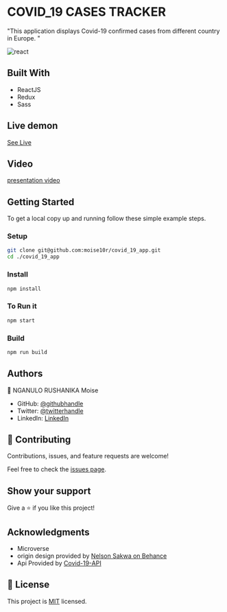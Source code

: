 # COVID_19 CASES TRACKER
"This application displays Covid-19 confirmed cases from different country in Europe. "

![react](https://user-images.githubusercontent.com/57562869/132714311-4af231a9-b3a2-498c-9e2d-ab7e0679a444.png)


## Built With

- ReactJS
- Redux
- Sass

## Live demon

[See Live](https://determined-archimedes-c0ea66.netlify.app/)

## Video 

[presentation video](https://www.loom.com/share/83bb11549f314108ab9866f9c78f20e0)

## Getting Started

To get a local copy up and running follow these simple example steps.

### Setup

```bash
git clone git@github.com:moise10r/covid_19_app.git
cd ./covid_19_app
```

### Install

```bash
npm install
```

### To Run it

```bash
npm start
```

### Build

```bash
npm run build
```


## Authors

👤 NGANULO RUSHANIKA Moise

- GitHub: [@githubhandle](https://github.com/moise10r)
- Twitter: [@twitterhandle](https://twitter.com/MRushanika)
- LinkedIn: [LinkedIn](https://www.linkedin.com/in/nganulo-rushanika-mo%C3%AFse-626139197/)
## 🤝 Contributing

Contributions, issues, and feature requests are welcome!

Feel free to check the [issues page](../../issues/).

## Show your support

Give a ⭐️ if you like this project!

## Acknowledgments

- Microverse
- origin design provided by [Nelson Sakwa on Behance](https://www.behance.net/sakwadesignstudio)
- Api Provided by [Covid-19-API](https://github.com/M-Media-Group/Covid-19-API)

## 📝 License

This project is [MIT](./MIT.md) licensed.